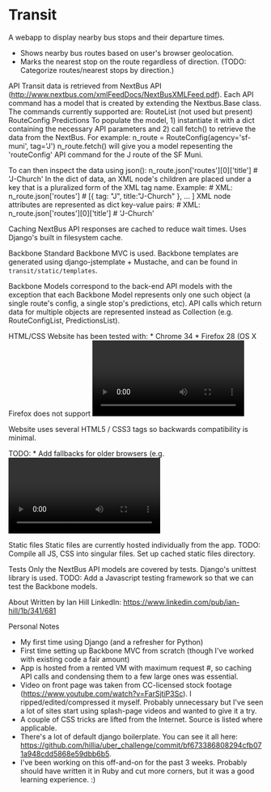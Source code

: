 Transit
==============

A webapp to display nearby bus stops and their departure times. 
  * Shows nearby bus routes based on user's browser geolocation.
  * Marks the nearest stop on the route regardless of direction. (TODO: Categorize routes/nearest stops by direction.)
  
API
  Transit data is retrieved from NextBus API (http://www.nextbus.com/xmlFeedDocs/NextBusXMLFeed.pdf). Each API command has a model that is created by extending the Nextbus.Base class. The commands currently supported are:
    RouteList (not used but present)
    RouteConfig
    Predictions
  To populate the model, 1) instantiate it with a dict containing the necessary API parameters and 2) call fetch() to retrieve the data from the NextBus. For example:
    n_route = RouteConfig(agency='sf-muni', tag='J')
    n_route.fetch()
  will give you a model repesenting the 'routeConfig' API command for the J route of the SF Muni.
  
  To can then inspect the data using json():
    n_route.json['routes'][0]['title'] # 'J-Church'
  In the dict of data, an XML node's children are placed under a key that is a pluralized form of the XML tag name. Example:
    # XML: <body> <routes tag="J" title="J-Church"> </body>
    n_route.json['routes'] # [{ tag: "J", title:"J-Church" }, ... ]
  XML node attributes are represented as dict key-value pairs:
    # XML: <body> <routes tag="J" title="J-Church"> </body>
    n_route.json['routes'][0]['title'] # 'J-Church'

    
Caching
  NextBus API responses are cached to reduce wait times. Uses Django's built in filesystem cache.
  
  
Backbone
  Standard Backbone MVC is used. Backbone templates are generated using django-jstemplate + Mustache, and can be found in `transit/static/templates`.

  Backbone Models correspond to the back-end API models with the exception that each Backbone Model represents only one such object (a single route's config, a single stop's predictions, etc). API calls which return data for multiple objects are represented instead as Collection (e.g. RouteConfigList, PredictionsList).


HTML/CSS
  Website has been tested with:
    * Chrome 34
    * Firefox 28 (OS X Firefox does not support <video> tag)
    * Internet Explorer 11
  Does not currently support mobile devices.
  
  Website uses several HTML5 / CSS3 tags so backwards compatibility is minimal.
  
  TODO:
    * Add fallbacks for older browsers (e.g. <video> on intro page)
    * Use Bootstrap to handle page resizing / mobile better


Static files
  Static files are currently hosted individually from the app.
  TODO: Compile all JS, CSS into singular files. Set up cached static files directory.


Tests
  Only the NextBus API models are covered by tests. Django's unittest library is used.
  TODO: Add a Javascript testing framework so that we can test the Backbone models.
  
About
  Written by Ian Hill
  LinkedIn: https://www.linkedin.com/pub/ian-hill/1b/341/681
  
Personal Notes
  * My first time using Django (and a refresher for Python)
  * First time setting up Backbone MVC from scratch (though I've worked with existing code a fair amount)
  * App is hosted from a rented VM with maximum request #, so caching API calls and condensing them to a few large ones was essential.
  * Video on front page was taken from CC-licensed stock footage (https://www.youtube.com/watch?v=FarSjtiP3Sc). I ripped/edited/compressed it myself. Probably unnecessary but I've seen a lot of sites start using splash-page videos and wanted to give it a try.
  * A couple of CSS tricks are lifted from the Internet. Source is listed where applicable.
  * There's a lot of default django boilerplate. You can see it all here: https://github.com/hillia/uber_challenge/commit/bf673386808294cfb071a948cdd5868e59dbb6b5.
  * I've been working on this off-and-on for the past 3 weeks. Probably should have written it in Ruby and cut more corners, but it was a good learning experience. :)
